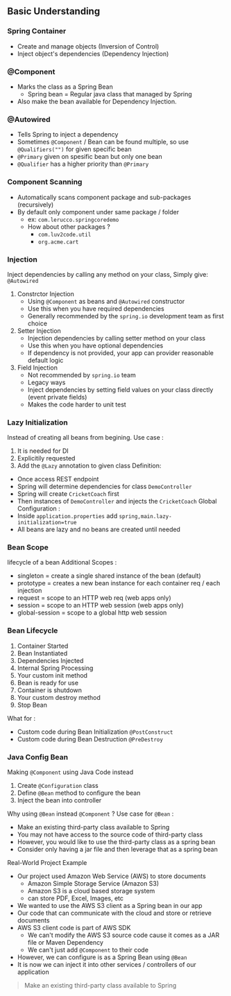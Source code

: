 ## Basic Understanding

### Spring Container
- Create and manage objects (Inversion of Control)
- Inject object's dependencies (Dependency Injection)

### @Component
- Marks the class as a Spring Bean
	- Spring bean = Regular java class that managed by Spring
- Also make the bean available for Dependency Injection.

### @Autowired
- Tells Spring to inject a dependency
- Sometimes `@Component` / Bean can be found multiple, so use `@Qualifiers("")` for given specific bean
- `@Primary` given on spesific bean but only one bean
- `@Qualifier` has a higher priority than `@Primary`

### Component Scanning
- Automatically scans component package and sub-packages (recursively)
- By default only component under same package / folder 
	- ex: `com.lerucco.springcoredemo`
	- How about other packages ? 
		- `com.luv2code.util`
		- `org.acme.cart`

### Injection
Inject dependencies by calling any method on your class, Simply give: `@Autowired`
1. Constrctor Injection
	- Using `@Component` as beans and `@Autowired` constructor
	- Use this when you have required dependencies
	- Generally recommended by the `spring.io` development team as first choice
1. Setter Injection
	- Injection dependencies by calling setter method on your class
	- Use this when you have optional dependencies
	- If dependency is not provided, your app can provider reasonable default logic
1. Field Injection
	- Not recommended by `spring.io` team
	- Legacy ways
	- Inject dependencies by setting field values on your class directly (event private fields)
	- Makes the code harder to unit test

### Lazy Initialization
Instead of creating all beans from begining. Use case :
1. It is needed for DI
1. Explicitily requested
1. Add the `@Lazy` annotation to given class
Definition:
- Once access REST endpoint
- Spring will determine dependencies for class `DemoController`
- Spring will create `CricketCoach` first 
- Then instances of `DemoController` and injects the `CricketCoach`
Global Configuration :
- Inside `application.properties` add `spring,main.lazy-initialization=true`
- All beans are lazy and no beans are created until needed

### Bean Scope
lifecycle of a bean
Additional Scopes :
- singleton = create a single shared instance of the bean (default)
- prototype = creates a new bean instance for each container req / each injection
- request = scope to an HTTP web req (web apps only)
- session = scope to an HTTP web session (web apps only)
- global-session = scope to a global http web session

### Bean Lifecycle
1. Container Started
2. Bean Instantiated
3. Dependencies Injected
4. Internal Spring Processing
5. Your custom init method
6. Bean is ready for use
7. Container is shutdown
8. Your custom destroy method
9. Stop Bean

What for :
- Custom code during Bean Initialization `@PostConstruct`
- Custom code during Bean Destruction `@PreDestroy`

### Java Config Bean
Making `@Component` using Java Code instead
1. Create `@Configuration` class
2. Define `@Bean` method to configure the bean
3. Inject the bean into controller

Why using `@Bean` instead `@Component` ?
Use case for `@Bean` :
- Make an existing third-party class available to Spring
- You may not have access to the source code of third-party class
- However, you would like to use the third-party class as a spring bean
- Consider only having a jar file and then leverage that as a spring bean

Real-World Project Example
- Our project used Amazon Web Service (AWS) to store documents
	- Amazon Simple Storage Service (Amazon S3)
	- Amazon S3 is a cloud based storage system
	- can store PDF, Excel, Images, etc
- We wanted to use the AWS S3 client as a Spring bean in our app
- Our code that can communicate with the cloud and store or retrieve documents
- AWS S3 client code is part of AWS SDK
	- We can't modify the AWS S3 source code cause it comes as a JAR file or Maven Dependency
	- We can't just add `@Component` to their code
- However, we can configure is as a Spring Bean using `@Bean`
- It is now we can inject it into other services / controllers of our application

> Make an existing third-party class available to Spring

